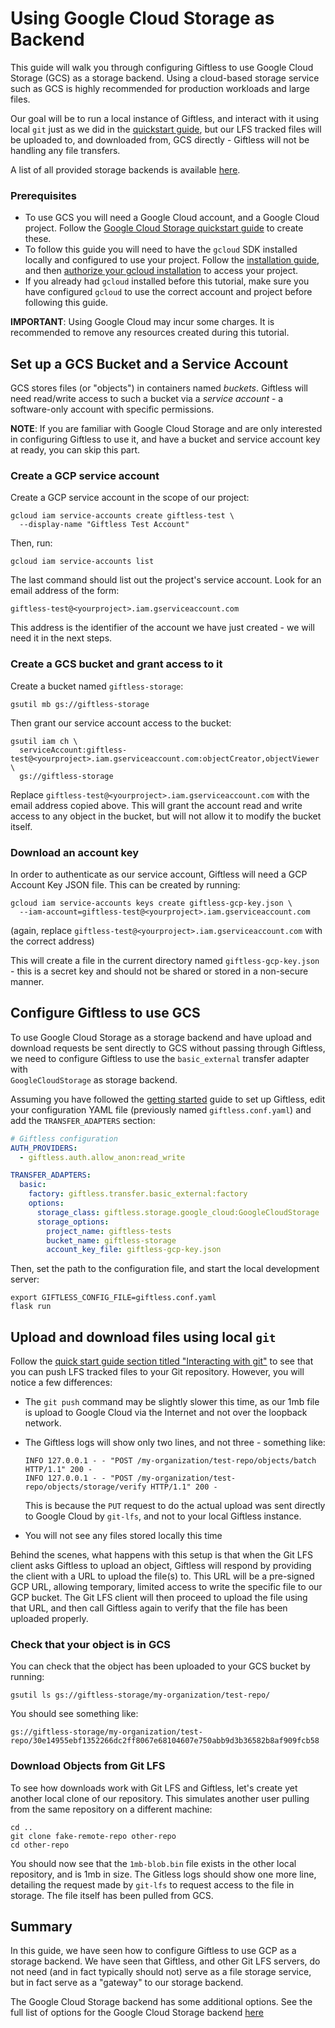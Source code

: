 Using Google Cloud Storage as Backend
=====================================
This guide will walk you through configuring Giftless to use Google Cloud Storage (GCS) as a storage backend. Using a 
cloud-based storage service such as GCS is highly recommended for production workloads and large files. 

Our goal will be to run a local instance of Giftless, and interact with it using local `git` just as we did in the
[quickstart guide](quickstart.md), but our LFS tracked files will be uploaded to, and downloaded from, GCS directly - 
Giftless will not be handling any file transfers.

A list of all provided storage backends is available [here](storage-backends.md). 

### Prerequisites

* To use GCS you will need a Google Cloud account, and a Google Cloud project.
Follow the [Google Cloud Storage quickstart guide](https://cloud.google.com/storage/docs/quickstart-console) to create
these.
* To follow this guide you will need to have the `gcloud` SDK installed locally and configured to use your project. 
Follow the [installation guide](https://cloud.google.com/sdk/docs/install), and then [authorize your gcloud 
  installation](https://cloud.google.com/sdk/docs/authorizing) to access your project.
* If you already had `gcloud` installed before this tutorial, make sure you have configured `gcloud` to 
use the correct account and project before following this guide. 

**IMPORTANT**: Using Google Cloud may incur some charges. It is recommended to remove any resources created during
this tutorial. 

## Set up a GCS Bucket and a Service Account
GCS stores files (or "objects") in containers named *buckets*. Giftless will need read/write access to such a bucket via
a *service account* - a software-only account with specific permissions. 

**NOTE**: If you are familiar with Google Cloud Storage and are only interested in configuring Giftless to use it, and
have a bucket and service account key at ready, you can skip this part. 

### Create a GCP service account
Create a GCP service account in the scope of our project:

```shell
gcloud iam service-accounts create giftless-test \
  --display-name "Giftless Test Account"
```
Then, run:
```shell
gcloud iam service-accounts list 
```

The last command should list out the project's service account. Look for an email address 
of the form:

    giftless-test@<yourproject>.iam.gserviceaccount.com 

This address is the identifier of the account we have just created - we will need it in the next steps. 

### Create a GCS bucket and grant access to it
Create a bucket named `giftless-storage`:

```shell
gsutil mb gs://giftless-storage 
```

Then grant our service account access to the bucket:

```shell
gsutil iam ch \
  serviceAccount:giftless-test@<yourproject>.iam.gserviceaccount.com:objectCreator,objectViewer \
  gs://giftless-storage
```

Replace `giftless-test@<yourproject>.iam.gserviceaccount.com` with the email address copied above. This will grant 
the account read and write access to any object in the bucket, but will not allow it to modify the bucket itself. 

### Download an account key
In order to authenticate as our service account, Giftless will need a GCP Account Key JSON file. This can be created
by running:

```shell
gcloud iam service-accounts keys create giftless-gcp-key.json \
  --iam-account=giftless-test@<yourproject>.iam.gserviceaccount.com
```

(again, replace `giftless-test@<yourproject>.iam.gserviceaccount.com` with the correct address)

This will create a file in the current directory named `giftless-gcp-key.json` - this is a secret key and should not be
shared or stored in a non-secure manner.  

## Configure Giftless to use GCS

To use Google Cloud Storage as a storage backend and have upload and download requests be sent directly to GCS without
passing through Giftless, we need to configure Giftless to use the `basic_external` transfer adapter with  
`GoogleCloudStorage` as storage backend.

Assuming you have followed the [getting started](quickstart.md) guide to set up Giftless, edit your configuration 
YAML file (previously named `giftless.conf.yaml`) and add the `TRANSFER_ADAPTERS` section:

```yaml
# Giftless configuration
AUTH_PROVIDERS:
  - giftless.auth.allow_anon:read_write

TRANSFER_ADAPTERS:
  basic:
    factory: giftless.transfer.basic_external:factory
    options:
      storage_class: giftless.storage.google_cloud:GoogleCloudStorage
      storage_options:
        project_name: giftless-tests
        bucket_name: giftless-storage
        account_key_file: giftless-gcp-key.json
```
Then, set the path to the configuration file, and start the local development server:

```shell
export GIFTLESS_CONFIG_FILE=giftless.conf.yaml
flask run
```

## Upload and download files using local `git`

Follow the [quick start guide section titled "Interacting with git"](quickstart.html#interacting-with-git)
to see that you can push LFS tracked files to your Git repository. However, you will notice a few differences: 

* The `git push` command may be slightly slower this time, as our 1mb file is upload to Google Cloud via the Internet 
  and not over the loopback network.
* The Giftless logs will show only two lines, and not three - something like:
    
      INFO 127.0.0.1 - - "POST /my-organization/test-repo/objects/batch HTTP/1.1" 200 -
      INFO 127.0.0.1 - - "POST /my-organization/test-repo/objects/storage/verify HTTP/1.1" 200 -
  
  This is because the `PUT` request to do the actual upload was sent directly to Google Cloud by `git-lfs`, and not to
  your local Giftless instance. 
* You will not see any files stored locally this time

Behind the scenes, what happens with this setup is that when the Git LFS client asks Giftless to upload an object, 
Giftless will respond by providing the client with a URL to upload the file(s) to. This URL will be a pre-signed GCP 
URL, allowing temporary, limited access to write the specific file to our GCP bucket. The Git LFS client will then 
proceed to upload the file using that URL, and then call Giftless again to verify that the file has been uploaded 
properly. 

### Check that your object is in GCS
You can check that the object has been uploaded to your GCS bucket by running: 

```shell
gsutil ls gs://giftless-storage/my-organization/test-repo/
```
You should see something like:
```shell
gs://giftless-storage/my-organization/test-repo/30e14955ebf1352266dc2ff8067e68104607e750abb9d3b36582b8af909fcb58
```

### Download Objects from Git LFS
To see how downloads work with Git LFS and Giftless, let's create yet another local clone of our repository. This 
simulates another user pulling from the same repository on a different machine:

```shell
cd ..
git clone fake-remote-repo other-repo
cd other-repo
```

You should now see that the `1mb-blob.bin` file exists in the other local repository, and is 1mb in size. The Gitless
logs should show one more line, detailing the request made by `git-lfs` to request access to the file in storage. The
file itself has been pulled from GCS. 

## Summary
In this guide, we have seen how to configure Giftless to use GCP as a storage backend. We have seen that Giftless, and
other Git LFS servers, do not need (and in fact typically should not) serve as a file storage service, but in fact 
serve as a "gateway" to our storage backend. 

The Google Cloud Storage backend has some additional options. See the full list of options for the Google Cloud 
Storage backend [here](storage-backends.html#google-cloud-storage)
